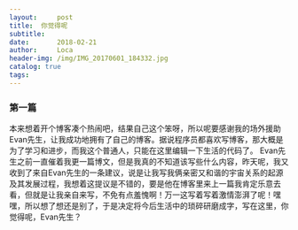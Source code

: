 ```yaml
---
layout:     post                   
title:  你觉得呢              
subtitle:        
date:       2018-02-21              
author:     Loca                    
header-img: /img/IMG_20170601_184332.jpg 
catalog: true                       
tags:   
--- 
```

### 第一篇                        
本来想着开个博客凑个热闹吧，结果自己这个笨呀，所以呢要感谢我的场外援助Evan先生，让我成功地拥有了自己的博客。据说程序员都喜欢写博客，那大概是为了学习和进步，而我这个普通人，只能在这里编辑一下生活的代码了。
Evan先生之前一直催着我更一篇博文，但是我真的不知道该写些什么内容，昨天呢，我又收到了来自Evan先生的一条建议，说是让我写我俩亲密又和谐的宇宙关系的起源及其发展过程，我想着这提议是不错的，要是他在博客里来上一篇我肯定乐意去看，但就是让我亲自来写，不免有点羞愧啊！万一这写着写着激情澎湃了呢！嘿嘿，所以想了想还是别了，于是决定将今后生活中的琐碎研磨成字，写在这里，你觉得呢，Evan先生？
